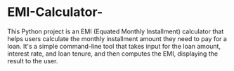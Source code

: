 # EMI-Calculator-
This Python project is an EMI (Equated Monthly Installment) calculator that helps users calculate the monthly installment amount they need to pay for a loan. It's a simple command-line tool that takes input for the loan amount, interest rate, and loan tenure, and then computes the EMI, displaying the result to the user.
